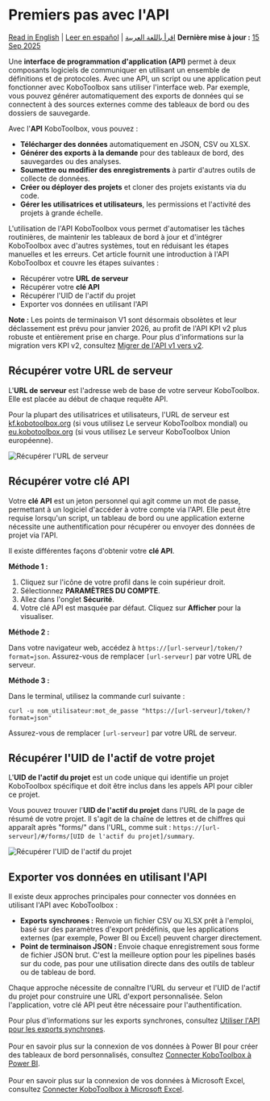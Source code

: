 # Premiers pas avec l'API
<a href="../api.html">Read in English</a> | <a href="../es/api.html">Leer en español</a> | <a href="../ar/api.html">اقرأ باللغة العربية</a>
**Dernière mise à jour :** <a href="https://github.com/kobotoolbox/docs/blob/24c740499cf305ed0e9bece1dde237b9b23a05c0/source/api.md" class="reference">15 Sep 2025</a>

Une **interface de programmation d'application (API)** permet à deux composants logiciels de communiquer en utilisant un ensemble de définitions et de protocoles. Avec une API, un script ou une application peut fonctionner avec KoboToolbox sans utiliser l'interface web. Par exemple, vous pouvez générer automatiquement des exports de données qui se connectent à des sources externes comme des tableaux de bord ou des dossiers de sauvegarde.

Avec l'**API** KoboToolbox, vous pouvez :

- **Télécharger des données** automatiquement en JSON, CSV ou XLSX.
- **Générer des exports à la demande** pour des tableaux de bord, des sauvegardes ou des analyses.
- **Soumettre ou modifier des enregistrements** à partir d'autres outils de collecte de données.
- **Créer ou déployer des projets** et cloner des projets existants via du code.
- **Gérer les utilisatrices et utilisateurs**, les permissions et l'activité des projets à grande échelle.

L'utilisation de l'API KoboToolbox vous permet d'automatiser les tâches routinières, de maintenir les tableaux de bord à jour et d'intégrer KoboToolbox avec d'autres systèmes, tout en réduisant les étapes manuelles et les erreurs. Cet article fournit une introduction à l'API KoboToolbox et couvre les étapes suivantes :

- Récupérer votre **URL de serveur**
- Récupérer votre **clé API**
- Récupérer l'UID de l'actif du projet
- Exporter vos données en utilisant l'API

<p class="note">
    <strong>Note :</strong> Les points de terminaison V1 sont désormais obsolètes et leur déclassement est prévu pour janvier 2026, au profit de l'API KPI v2 plus robuste et entièrement prise en charge. Pour plus d'informations sur la migration vers KPI v2, consultez <a href="migrating_api.html">Migrer de l'API v1 vers v2</a>.
</p>

## Récupérer votre URL de serveur
L'**URL de serveur** est l'adresse web de base de votre serveur KoboToolbox. Elle est placée au début de chaque requête API.

Pour la plupart des utilisatrices et utilisateurs, l'URL de serveur est [kf.kobotoolbox.org](https://kf.kobotoolbox.org/) (si vous utilisez Le serveur KoboToolbox mondial) ou [eu.kobotoolbox.org](https://eu.kobotoolbox.org/) (si vous utilisez Le serveur KoboToolbox Union européenne).

![Récupérer l'URL de serveur](images/api/server_URL.png)

## Récupérer votre clé API
Votre **clé API** est un jeton personnel qui agit comme un mot de passe, permettant à un logiciel d'accéder à votre compte via l'API. Elle peut être requise lorsqu'un script, un tableau de bord ou une application externe nécessite une authentification pour récupérer ou envoyer des données de projet via l'API.

Il existe différentes façons d'obtenir votre **clé API**.

**Méthode 1 :**

1. Cliquez sur l'icône de votre profil dans le coin supérieur droit.
2. Sélectionnez **PARAMÈTRES DU COMPTE**.
3. Allez dans l'onglet **Sécurité**.
4. Votre clé API est masquée par défaut. Cliquez sur **Afficher** pour la visualiser.

**Méthode 2 :**

Dans votre navigateur web, accédez à `https://[url-serveur]/token/?format=json`. Assurez-vous de remplacer `[url-serveur]` par votre URL de serveur.

**Méthode 3 :**

Dans le terminal, utilisez la commande curl suivante :

`curl -u nom_utilisateur:mot_de_passe "https://[url-serveur]/token/?format=json"`

Assurez-vous de remplacer `[url-serveur]` par votre URL de serveur.

## Récupérer l'UID de l'actif de votre projet

L'**UID de l'actif du projet** est un code unique qui identifie un projet KoboToolbox spécifique et doit être inclus dans les appels API pour cibler ce projet.

Vous pouvez trouver l'**UID de l'actif du projet** dans l'URL de la page de résumé de votre projet. Il s'agit de la chaîne de lettres et de chiffres qui apparaît après "forms/" dans l'URL, comme suit : `https://[url-serveur]/#/forms/[UID de l'actif du projet]/summary`.

![Récupérer l'UID de l'actif du projet](images/api/project_UID.png)

## Exporter vos données en utilisant l'API

Il existe deux approches principales pour connecter vos données en utilisant l'API avec KoboToolbox :

- **Exports synchrones :** Renvoie un fichier CSV ou XLSX prêt à l'emploi, basé sur des paramètres d'export prédéfinis, que les applications externes (par exemple, Power BI ou Excel) peuvent charger directement.
- **Point de terminaison JSON :** Envoie chaque enregistrement sous forme de fichier JSON brut. C'est la meilleure option pour les pipelines basés sur du code, pas pour une utilisation directe dans des outils de tableur ou de tableau de bord.

Chaque approche nécessite de connaître l'URL du serveur et l'UID de l'actif du projet pour construire une URL d'export personnalisée. Selon l'application, votre clé API peut être nécessaire pour l'authentification.

<p class="note">
    Pour plus d'informations sur les exports synchrones, consultez <a href="synchronous_exports.html">Utiliser l'API pour les exports synchrones</a>.
<br><br>
Pour en savoir plus sur la connexion de vos données à Power BI pour créer des tableaux de bord personnalisés, consultez <a href="pulling_data_into_powerbi.html">Connecter KoboToolbox à Power BI</a>.
<br><br>
Pour en savoir plus sur la connexion de vos données à Microsoft Excel, consultez <a href="pulling_data_into_excelquery.html">Connecter KoboToolbox à Microsoft Excel</a>.
</p>